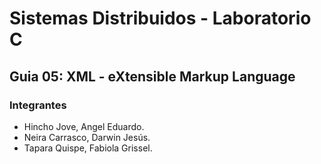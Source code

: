 # Sistemas Distribuidos - Laboratorio C
## Guia 05: XML - eXtensible Markup Language
### Integrantes
- Hincho Jove, Angel Eduardo.
- Neira Carrasco, Darwin Jesús.
- Tapara Quispe, Fabiola Grissel.